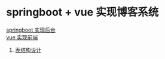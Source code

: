 # springboot + vue 实现博客系统
[springboot 实现后台](https://github.com/leozhiyu/springboot-blog-admin)  
[vue 实现前端](https://github.com/YuKongEr/vue-blog-admin)



1. [表结构设计](./表设计.md)

